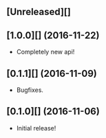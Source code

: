 ## [Unreleased][]

## [1.0.0][] (2016-11-22)
* Completely new api!

## [0.1.1][] (2016-11-09)
* Bugfixes.

## [0.1.0][] (2016-11-06)
* Initial release!
